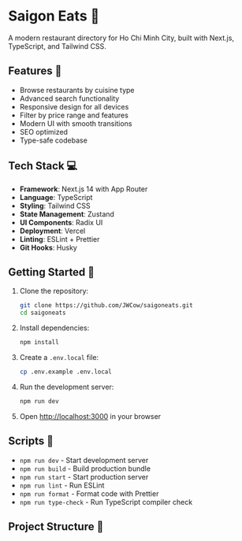 # Saigon Eats 🍜

A modern restaurant directory for Ho Chi Minh City, built with Next.js, TypeScript, and Tailwind CSS.

## Features 🌟

- Browse restaurants by cuisine type
- Advanced search functionality
- Responsive design for all devices
- Filter by price range and features
- Modern UI with smooth transitions
- SEO optimized
- Type-safe codebase

## Tech Stack 💻

- **Framework**: Next.js 14 with App Router
- **Language**: TypeScript
- **Styling**: Tailwind CSS
- **State Management**: Zustand
- **UI Components**: Radix UI
- **Deployment**: Vercel
- **Linting**: ESLint + Prettier
- **Git Hooks**: Husky

## Getting Started 🚀

1. Clone the repository:
   ```bash
   git clone https://github.com/JWCow/saigoneats.git
   cd saigoneats
   ```

2. Install dependencies:
   ```bash
   npm install
   ```

3. Create a `.env.local` file:
   ```bash
   cp .env.example .env.local
   ```

4. Run the development server:
   ```bash
   npm run dev
   ```

5. Open [http://localhost:3000](http://localhost:3000) in your browser

## Scripts 📝

- `npm run dev` - Start development server
- `npm run build` - Build production bundle
- `npm run start` - Start production server
- `npm run lint` - Run ESLint
- `npm run format` - Format code with Prettier
- `npm run type-check` - Run TypeScript compiler check

## Project Structure 📁 